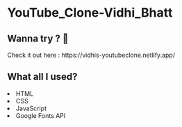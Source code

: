 # YouTube_Clone-Vidhi_Bhatt
<h2>Wanna try ? 👀</h3>
<p>Check it out here  : https://vidhis-youtubeclone.netlify.app/</p>

<h2>What all I used? </h2>
<li>HTML</li>
<li>CSS</li>
<li>JavaScript</li>
<li>Google Fonts API</li>
